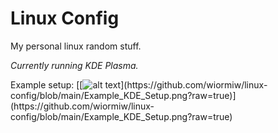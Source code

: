 # Linux Config

My personal linux random stuff.

*Currently running KDE Plasma.*

Example setup:
[[![alt text]([https://github.com/[username]/[reponame]/blob/[branch]/image.jpg?raw=true](https://github.com/wiormiw/linux-config/blob/main/Example_KDE_Setup.png?raw=true))](https://github.com/wiormiw/linux-config/blob/main/Example_KDE_Setup.png?raw=true)](https://github.com/wiormiw/linux-config/blob/main/Example_KDE_Setup.png?raw=true)
